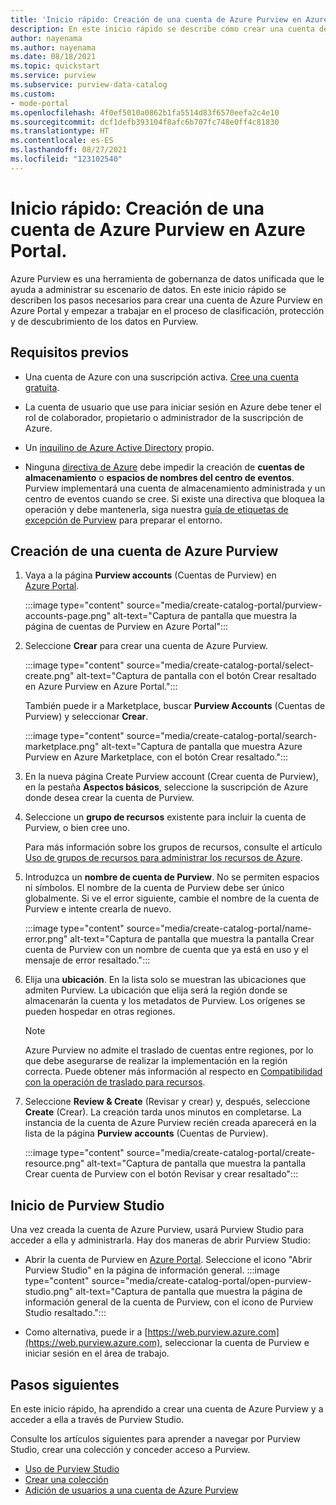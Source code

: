 ```yaml
---
title: 'Inicio rápido: Creación de una cuenta de Azure Purview en Azure Portal'
description: En este inicio rápido se describe cómo crear una cuenta de Azure Purview y configurar los permisos necesarios para empezar a usarla.
author: nayenama
ms.author: nayenama
ms.date: 08/18/2021
ms.topic: quickstart
ms.service: purview
ms.subservice: purview-data-catalog
ms.custom:
- mode-portal
ms.openlocfilehash: 4f0ef5010a0862b1fa5514d83f6570eefa2c4e10
ms.sourcegitcommit: dcf1defb393104f8afc6b707fc748e0ff4c81830
ms.translationtype: HT
ms.contentlocale: es-ES
ms.lasthandoff: 08/27/2021
ms.locfileid: "123102540"
---
```

# <a name="quickstart-create-an-azure-purview-account-in-the-azure-portal"></a>Inicio rápido: Creación de una cuenta de Azure Purview en Azure Portal.

Azure Purview es una herramienta de gobernanza de datos unificada que le ayuda a administrar su escenario de datos. En este inicio rápido se describen los pasos necesarios para crear una cuenta de Azure Purview en Azure Portal y empezar a trabajar en el proceso de clasificación, protección y de descubrimiento de los datos en Purview.

## <a name="prerequisites"></a>Requisitos previos

* Una cuenta de Azure con una suscripción activa. [Cree una cuenta gratuita](https://azure.microsoft.com/free/?WT.mc_id=A261C142F).

* La cuenta de usuario que use para iniciar sesión en Azure debe tener el rol de colaborador, propietario o administrador de la suscripción de Azure.

* Un [inquilino de Azure Active Directory](../active-directory/fundamentals/active-directory-access-create-new-tenant.md) propio.

* Ninguna [directiva de Azure](../governance/policy/overview.md) debe impedir la creación de **cuentas de almacenamiento** o **espacios de nombres del centro de eventos**. Purview implementará una cuenta de almacenamiento administrada y un centro de eventos cuando se cree. Si existe una directiva que bloquea la operación y debe mantenerla, siga nuestra [guía de etiquetas de excepción de Purview](create-purview-portal-faq.md) para preparar el entorno.

## <a name="create-an-azure-purview-account"></a>Creación de una cuenta de Azure Purview

1. Vaya a la página **Purview accounts** (Cuentas de Purview) en [Azure Portal](https://portal.azure.com).

    :::image type="content" source="media/create-catalog-portal/purview-accounts-page.png" alt-text="Captura de pantalla que muestra la página de cuentas de Purview en Azure Portal":::

1. Seleccione **Crear** para crear una cuenta de Azure Purview.

   :::image type="content" source="media/create-catalog-portal/select-create.png" alt-text="Captura de pantalla con el botón Crear resaltado en Azure Purview en Azure Portal.":::
  
      También puede ir a Marketplace, buscar **Purview Accounts** (Cuentas de Purview) y seleccionar **Crear**.

     :::image type="content" source="media/create-catalog-portal/search-marketplace.png" alt-text="Captura de pantalla que muestra Azure Purview en Azure Marketplace, con el botón Crear resaltado.":::

1. En la nueva página Create Purview account (Crear cuenta de Purview), en la pestaña **Aspectos básicos**, seleccione la suscripción de Azure donde desea crear la cuenta de Purview.

1. Seleccione un **grupo de recursos** existente para incluir la cuenta de Purview, o bien cree uno.

    Para más información sobre los grupos de recursos, consulte el artículo [Uso de grupos de recursos para administrar los recursos de Azure](../azure-resource-manager/management/manage-resource-groups-portal.md#what-is-a-resource-group).

1. Introduzca un **nombre de cuenta de Purview**. No se permiten espacios ni símbolos.
    El nombre de la cuenta de Purview debe ser único globalmente. Si ve el error siguiente, cambie el nombre de la cuenta de Purview e intente crearla de nuevo.

    :::image type="content" source="media/create-catalog-portal/name-error.png" alt-text="Captura de pantalla que muestra la pantalla Crear cuenta de Purview con un nombre de cuenta que ya está en uso y el mensaje de error resaltado.":::

1. Elija una **ubicación**.
    En la lista solo se muestran las ubicaciones que admiten Purview. La ubicación que elija será la región donde se almacenarán la cuenta y los metadatos de Purview. Los orígenes se pueden hospedar en otras regiones.

      > [!Note]
      > Azure Purview no admite el traslado de cuentas entre regiones, por lo que debe asegurarse de realizar la implementación en la región correcta. Puede obtener más información al respecto en [Compatibilidad con la operación de traslado para recursos](../azure-resource-manager/management/move-support-resources.md).

1. Seleccione **Review & Create** (Revisar y crear) y, después, seleccione **Create** (Crear). La creación tarda unos minutos en completarse. La instancia de la cuenta de Azure Purview recién creada aparecerá en la lista de la página **Purview accounts** (Cuentas de Purview).

    :::image type="content" source="media/create-catalog-portal/create-resource.png" alt-text="Captura de pantalla que muestra la pantalla Crear cuenta de Purview con el botón Revisar y crear resaltado":::

## <a name="open-purview-studio"></a>Inicio de Purview Studio

Una vez creada la cuenta de Azure Purview, usará Purview Studio para acceder a ella y administrarla. Hay dos maneras de abrir Purview Studio:

* Abrir la cuenta de Purview en [Azure Portal](https://portal.azure.com). Seleccione el icono "Abrir Purview Studio" en la página de información general.
    :::image type="content" source="media/create-catalog-portal/open-purview-studio.png" alt-text="Captura de pantalla que muestra la página de información general de la cuenta de Purview, con el icono de Purview Studio resaltado.":::

* Como alternativa, puede ir a [https://web.purview.azure.com](https://web.purview.azure.com), seleccionar la cuenta de Purview e iniciar sesión en el área de trabajo.

## <a name="next-steps"></a>Pasos siguientes

En este inicio rápido, ha aprendido a crear una cuenta de Azure Purview y a acceder a ella a través de Purview Studio.

Consulte los artículos siguientes para aprender a navegar por Purview Studio, crear una colección y conceder acceso a Purview.

* [Uso de Purview Studio](use-purview-studio.md)
* [Crear una colección](quickstart-create-collection.md)
* [Adición de usuarios a una cuenta de Azure Purview](catalog-permissions.md)

